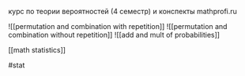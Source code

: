 курс по теории вероятностей (4 семестр) и конспекты mathprofi.ru 

![[permutation and combination with repetition]]
![[permutation and combination without repetition]]
![[add and mult of probabilities]]

[[math statistics]]

#stat 